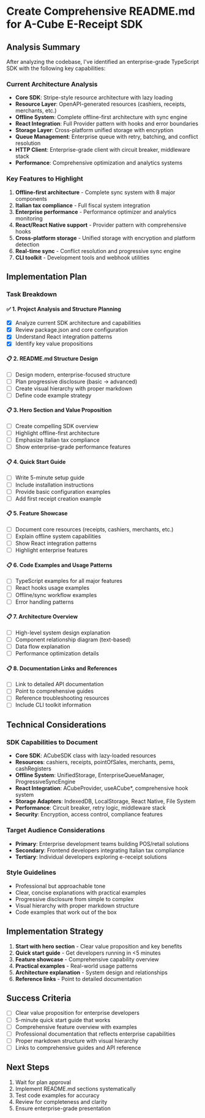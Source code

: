 # Create Comprehensive README.md for A-Cube E-Receipt SDK

## Analysis Summary

After analyzing the codebase, I've identified an enterprise-grade TypeScript SDK with the following key capabilities:

### Current Architecture Analysis
- **Core SDK**: Stripe-style resource architecture with lazy loading
- **Resource Layer**: OpenAPI-generated resources (cashiers, receipts, merchants, etc.)
- **Offline System**: Complete offline-first architecture with sync engine
- **React Integration**: Full Provider pattern with hooks and error boundaries
- **Storage Layer**: Cross-platform unified storage with encryption
- **Queue Management**: Enterprise queue with retry, batching, and conflict resolution
- **HTTP Client**: Enterprise-grade client with circuit breaker, middleware stack
- **Performance**: Comprehensive optimization and analytics systems

### Key Features to Highlight
1. **Offline-first architecture** - Complete sync system with 8 major components
2. **Italian tax compliance** - Full fiscal system integration
3. **Enterprise performance** - Performance optimizer and analytics monitoring
4. **React/React Native support** - Provider pattern with comprehensive hooks
5. **Cross-platform storage** - Unified storage with encryption and platform detection
6. **Real-time sync** - Conflict resolution and progressive sync engine
7. **CLI toolkit** - Development tools and webhook utilities

## Implementation Plan

### Task Breakdown

#### ✅ 1. Project Analysis and Structure Planning
- [x] Analyze current SDK architecture and capabilities
- [x] Review package.json and core configuration
- [x] Understand React integration patterns
- [x] Identify key value propositions

#### 📋 2. README.md Structure Design
- [ ] Design modern, enterprise-focused structure
- [ ] Plan progressive disclosure (basic → advanced)
- [ ] Create visual hierarchy with proper markdown
- [ ] Define code example strategy

#### 📋 3. Hero Section and Value Proposition
- [ ] Create compelling SDK overview
- [ ] Highlight offline-first architecture
- [ ] Emphasize Italian tax compliance
- [ ] Show enterprise-grade performance features

#### 📋 4. Quick Start Guide
- [ ] Write 5-minute setup guide
- [ ] Include installation instructions
- [ ] Provide basic configuration examples
- [ ] Add first receipt creation example

#### 📋 5. Feature Showcase
- [ ] Document core resources (receipts, cashiers, merchants, etc.)
- [ ] Explain offline system capabilities
- [ ] Show React integration patterns
- [ ] Highlight enterprise features

#### 📋 6. Code Examples and Usage Patterns
- [ ] TypeScript examples for all major features
- [ ] React hooks usage examples
- [ ] Offline/sync workflow examples
- [ ] Error handling patterns

#### 📋 7. Architecture Overview
- [ ] High-level system design explanation
- [ ] Component relationship diagram (text-based)
- [ ] Data flow explanation
- [ ] Performance optimization details

#### 📋 8. Documentation Links and References
- [ ] Link to detailed API documentation
- [ ] Point to comprehensive guides
- [ ] Reference troubleshooting resources
- [ ] Include CLI toolkit information

## Technical Considerations

### SDK Capabilities to Document
- **Core SDK**: ACubeSDK class with lazy-loaded resources
- **Resources**: cashiers, receipts, pointOfSales, merchants, pems, cashRegisters
- **Offline System**: UnifiedStorage, EnterpriseQueueManager, ProgressiveSyncEngine
- **React Integration**: ACubeProvider, useACube*, comprehensive hook system
- **Storage Adapters**: IndexedDB, LocalStorage, React Native, File System
- **Performance**: Circuit breaker, retry logic, middleware stack
- **Security**: Encryption, access control, compliance features

### Target Audience Considerations
- **Primary**: Enterprise development teams building POS/retail solutions
- **Secondary**: Frontend developers integrating Italian tax compliance
- **Tertiary**: Individual developers exploring e-receipt solutions

### Style Guidelines
- Professional but approachable tone
- Clear, concise explanations with practical examples
- Progressive disclosure from simple to complex
- Visual hierarchy with proper markdown structure
- Code examples that work out of the box

## Implementation Strategy

1. **Start with hero section** - Clear value proposition and key benefits
2. **Quick start guide** - Get developers running in <5 minutes
3. **Feature showcase** - Comprehensive capability overview
4. **Practical examples** - Real-world usage patterns
5. **Architecture explanation** - System design and relationships
6. **Reference links** - Point to detailed documentation

## Success Criteria

- [ ] Clear value proposition for enterprise developers
- [ ] 5-minute quick start guide that works
- [ ] Comprehensive feature overview with examples
- [ ] Professional documentation that reflects enterprise capabilities
- [ ] Proper markdown structure with visual hierarchy
- [ ] Links to comprehensive guides and API reference

## Next Steps

1. Wait for plan approval
2. Implement README.md sections systematically
3. Test code examples for accuracy
4. Review for completeness and clarity
5. Ensure enterprise-grade presentation